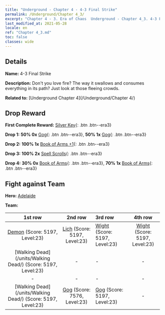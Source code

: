 ```yaml
---
title: "Underground - Chapter 4 - 4-3 Final Strike"
permalink: /Underground/Chapter 4_3/
excerpt: "Chapter 4 - 3. Era of Chaos  Underground - Chapter 4_3. 4-3 Final Strike"
last_modified_at: 2021-05-28
locale: en
ref: "Chapter 4_3.md"
toc: false
classes: wide
---
```


## Details

 **Name:** 4-3 Final Strike

 **Description:** Don't you love fire? The way it swallows and consumes everything in its path? Just look at those fleeing crowds.

 **Related to:** [Underground Chapter 4](/Underground/Chapter 4/)

## Drop Reward

 **First Complete Reward:** [Silver Key](/Items/con_693/){: .btn .btn--era3}

 **Drop 1:** **50% 0x** [Gog](/Items/unt_227/){: .btn .btn--era3}, **50% 1x** [Gog](/Items/unt_227/){: .btn .btn--era3}

 **Drop 2:** **100% 1x** [Book of Arms +1](/Items/mat_25/){: .btn .btn--era3}

 **Drop 3:** **100% 2x** [Spell Scrolls](/Items/con_694/){: .btn .btn--era3}

 **Drop 4:** **30% 0x** [Book of Arms](/Items/mat_18/){: .btn .btn--era3}, **70% 1x** [Book of Arms](/Items/mat_18/){: .btn .btn--era3}


## Fight against Team
 **Hero:** [Adelaide](/heroes/Adelaide/)

 **Team:**


  | 1st row | 2nd row | 3rd row | 4th row |
  |:----:|:----:|:----|:----:|
  | [Demon](/units/Demon/) (Score: 5197, Level:23)  | [Lich](/units/Lich/) (Score: 5197, Level:23)  | [Wight](/units/Wight/) (Score: 5197, Level:23)  | [Wight](/units/Wight/) (Score: 5197, Level:23)  |
  | [Walking Dead](/units/Walking Dead/) (Score: 5197, Level:23)  | - | - | - |
  | - | - | - | - |
  | [Walking Dead](/units/Walking Dead/) (Score: 5197, Level:23)  | [Gog](/units/Gog/) (Score: 7576, Level:23)  | [Gog](/units/Gog/) (Score: 5197, Level:23)  | - |


